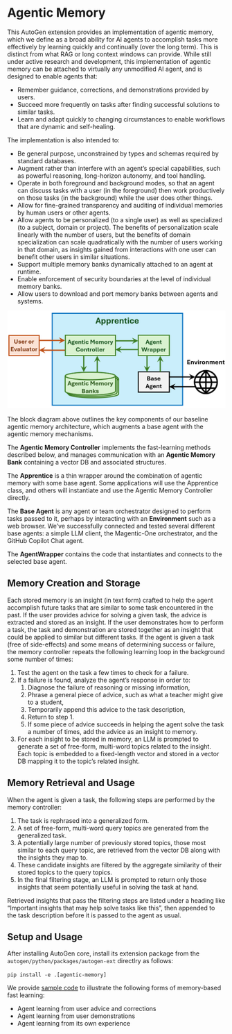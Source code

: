 # Agentic Memory

This AutoGen extension provides an implementation of agentic memory, which we define as a 
broad ability for AI agents to accomplish tasks more effectively by learning quickly and continually (over the long term). 
This is distinct from what RAG or long context windows can provide. 
While still under active research and development, this implementation of agentic memory 
can be attached to virtually any unmodified AI agent, and is designed to enable agents that:

* Remember guidance, corrections, and demonstrations provided by users.
* Succeed more frequently on tasks after finding successful solutions to similar tasks.
* Learn and adapt quickly to changing circumstances to enable workflows that are dynamic and self-healing.

The implementation is also intended to:

* Be general purpose, unconstrained by types and schemas required by standard databases.
* Augment rather than interfere with an agent’s special capabilities, such as powerful reasoning, long-horizon autonomy, and tool handling.
* Operate in both foreground and background modes, so that an agent can discuss tasks with a user (in the foreground) 
then work productively on those tasks (in the background) while the user does other things.
* Allow for fine-grained transparency and auditing of individual memories by human users or other agents.
* Allow agents to be personalized (to a single user) as well as specialized (to a subject, domain or project). 
The benefits of personalization scale linearly with the number of users, but the benefits of domain specialization 
can scale quadratically with the number of users working in that domain, as insights gained from interactions with one user 
can benefit other users in similar situations.
* Support multiple memory banks dynamically attached to an agent at runtime.  
* Enable enforcement of security boundaries at the level of individual memory banks.
* Allow users to download and port memory banks between agents and systems.

![agentic_memory.png](../../../imgs/agentic_memory.png)

The block diagram above outlines the key components of our baseline agentic memory architecture, 
which augments a base agent with the agentic memory mechanisms. 

The **Agentic Memory Controller** implements the fast-learning methods described below, 
and manages communication with an **Agentic Memory Bank** containing a vector DB and associated structures. 

The **Apprentice** is a thin wrapper around the combination of agentic memory with some base agent. 
Some applications will use the Apprentice class, and others will instantiate and use the Agentic Memory Controller directly.

The **Base Agent** is any agent or team orchestrator designed to perform tasks passed to it, 
perhaps by interacting with an **Environment** such as a web browser. 
We’ve successfully connected and tested several different base agents: a simple LLM client, 
the Magentic-One orchestrator, and the GitHub Copilot Chat agent. 

The **AgentWrapper** contains the code that instantiates and connects to the selected base agent. 

## Memory Creation and Storage

Each stored memory is an insight (in text form) crafted to help the agent accomplish future tasks that are similar 
to some task encountered in the past. If the user provides advice for solving a given task, 
the advice is extracted and stored as an insight. If the user demonstrates how to perform a task, 
the task and demonstration are stored together as an insight that could be applied to similar but different tasks. 
If the agent is given a task (free of side-effects) and some means of determining success or failure, 
the memory controller repeats the following learning loop in the background some number of times:

1. Test the agent on the task a few times to check for a failure.  
2. If a failure is found, analyze the agent’s response in order to:
   1. Diagnose the failure of reasoning or missing information, 
   2. Phrase a general piece of advice, such as what a teacher might give to a student,
   3. Temporarily append this advice to the task description, 
   4. Return to step 1. 
   5. If some piece of advice succeeds in helping the agent solve the task a number of times, add the advice as an insight to memory.
3. For each insight to be stored in memory, an LLM is prompted to generate a set of free-form, multi-word topics related to the insight. Each topic is embedded to a fixed-length vector and stored in a vector DB mapping it to the topic’s related insight.

## Memory Retrieval and Usage

When the agent is given a task, the following steps are performed by the memory controller:
1. The task is rephrased into a generalized form.
2. A set of free-form, multi-word query topics are generated from the generalized task.
3. A potentially large number of previously stored topics, those most similar to each query topic, are retrieved from the vector DB along with the insights they map to.
4. These candidate insights are filtered by the aggregate similarity of their stored topics to the query topics.
5. In the final filtering stage, an LLM is prompted to return only those insights that seem potentially useful in solving the task at hand.

Retrieved insights that pass the filtering steps are listed under a heading like 
“Important insights that may help solve tasks like this”, then appended to the task description before it is passed to the agent as usual.

## Setup and Usage

After installing AutoGen core, install its extension package from the `autogen/python/packages/autogen-ext` directlry as follows:

`pip install -e .[agentic-memory]`

We provide [sample code](../../../../../samples/agentic_memory/README.md) to illustrate the following forms of memory-based fast learning:
* Agent learning from user advice and corrections
* Agent learning from user demonstrations    
* Agent learning from its own experience
